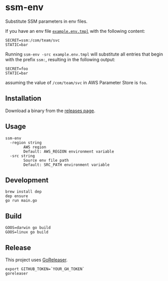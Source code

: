 # ssm-env 

Substitute SSM parameters in env files.

If you have an env file [`example.env.tmpl`](./example.env.tmpl) with the following content:
```
SECRET=ssm:/com/team/svc
STATIC=bar
```
Running `ssm-env -src example.env.tmpl` will substitute all entries that begin with the prefix `ssm:`, resulting in the following output:
```
SECRET=foo
STATIC=bar
```
assuming the value of `/com/team/svc` in AWS Parameter Store is `foo`.

## Installation

Download a binary from the [releases page](https://github.com/islamicfinanceguru/ssm-env/releases).

## Usage
```
ssm-env
  -region string
        AWS region
        Default: AWS_REGION environment variable 
  -src string
        Source env file path
        Default: SRC_PATH environment variable
```

## Development
```
brew install dep
dep ensure
go run main.go
```

## Build
```
GOOS=darwin go build
GOOS=linux go build
```

## Release
This project uses [GoReleaser](https://goreleaser.com/).
```
export GITHUB_TOKEN=`YOUR_GH_TOKEN`
goreleaser
```
